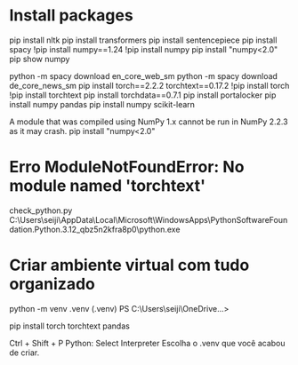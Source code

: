 # Install packages
pip install nltk
pip install transformers
pip install sentencepiece
pip install spacy
!pip install numpy==1.24
!pip install numpy
pip install "numpy<2.0"
pip show numpy


python -m spacy download en_core_web_sm
python -m spacy download de_core_news_sm
pip install torch==2.2.2 torchtext==0.17.2
!pip install torch
!pip install torchtext
pip install torchdata==0.7.1
pip install portalocker
pip install numpy pandas 
pip install numpy scikit-learn

A module that was compiled using NumPy 1.x cannot be run in NumPy 2.2.3 as it may crash.
pip install "numpy<2.0"


# Erro ModuleNotFoundError: No module named 'torchtext'
check_python.py
C:\Users\seiji\AppData\Local\Microsoft\WindowsApps\PythonSoftwareFoundation.Python.3.12_qbz5n2kfra8p0\python.exe

# Criar ambiente virtual com tudo organizado
python -m venv .venv
(.venv) PS C:\Users\seiji\OneDrive\...>

pip install torch torchtext pandas

Ctrl + Shift + P
Python: Select Interpreter
Escolha o .venv que você acabou de criar.
